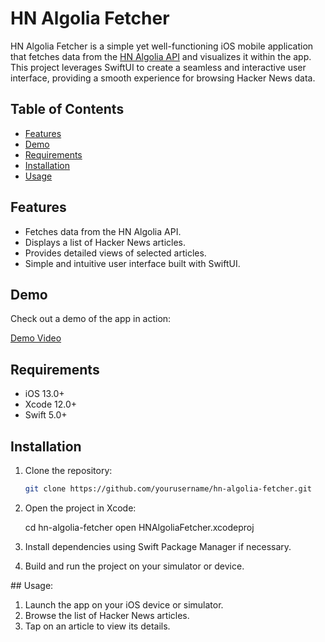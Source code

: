 # HN Algolia Fetcher

HN Algolia Fetcher is a simple yet well-functioning iOS mobile application that fetches data from the [HN Algolia API](http://hn.algolia.com) and visualizes it within the app. This project leverages SwiftUI to create a seamless and interactive user interface, providing a smooth experience for browsing Hacker News data.

## Table of Contents

- [Features](#features)
- [Demo](#demo)
- [Requirements](#requirements)
- [Installation](#installation)
- [Usage](#usage)

## Features

- Fetches data from the HN Algolia API.
- Displays a list of Hacker News articles.
- Provides detailed views of selected articles.
- Simple and intuitive user interface built with SwiftUI.

## Demo

Check out a demo of the app in action:

[Demo Video](link_to_your_demo_video)

## Requirements

- iOS 13.0+
- Xcode 12.0+
- Swift 5.0+

## Installation

1. Clone the repository:

   ```bash
   git clone https://github.com/yourusername/hn-algolia-fetcher.git

2. Open the project in Xcode:

    cd hn-algolia-fetcher
    open HNAlgoliaFetcher.xcodeproj

3. Install dependencies using Swift Package Manager if necessary.

4. Build and run the project on your simulator or device.

## Usage:

1. Launch the app on your iOS device or simulator.
2. Browse the list of Hacker News articles.
3. Tap on an article to view its details.



